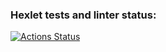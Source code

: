 ### Hexlet tests and linter status:
[![Actions Status](https://github.com/foofaev/devops-for-programmers-project-lvl1/workflows/hexlet-check/badge.svg)](https://github.com/foofaev/devops-for-programmers-project-lvl1/actions)
